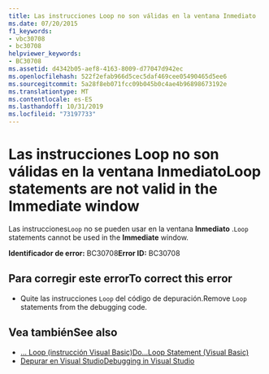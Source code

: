 ```yaml
---
title: Las instrucciones Loop no son válidas en la ventana Inmediato
ms.date: 07/20/2015
f1_keywords:
- vbc30708
- bc30708
helpviewer_keywords:
- BC30708
ms.assetid: d4342b05-aef8-4163-8009-d77047d942ec
ms.openlocfilehash: 522f2efab966d5cec5daf469cee05490465d5ee6
ms.sourcegitcommit: 5a28f8eb071fcc09b045b0c4ae4b96898673192e
ms.translationtype: MT
ms.contentlocale: es-ES
ms.lasthandoff: 10/31/2019
ms.locfileid: "73197733"
---
```

# <a name="loop-statements-are-not-valid-in-the-immediate-window"></a><span data-ttu-id="9aee7-102">Las instrucciones Loop no son válidas en la ventana Inmediato</span><span class="sxs-lookup"><span data-stu-id="9aee7-102">Loop statements are not valid in the Immediate window</span></span>
<span data-ttu-id="9aee7-103">Las instrucciones`Loop` no se pueden usar en la ventana **Inmediato** .</span><span class="sxs-lookup"><span data-stu-id="9aee7-103">`Loop` statements cannot be used in the **Immediate** window.</span></span>  
  
 <span data-ttu-id="9aee7-104">**Identificador de error:** BC30708</span><span class="sxs-lookup"><span data-stu-id="9aee7-104">**Error ID:** BC30708</span></span>  
  
## <a name="to-correct-this-error"></a><span data-ttu-id="9aee7-105">Para corregir este error</span><span class="sxs-lookup"><span data-stu-id="9aee7-105">To correct this error</span></span>  
  
- <span data-ttu-id="9aee7-106">Quite las instrucciones `Loop` del código de depuración.</span><span class="sxs-lookup"><span data-stu-id="9aee7-106">Remove `Loop` statements from the debugging code.</span></span>  
  
## <a name="see-also"></a><span data-ttu-id="9aee7-107">Vea también</span><span class="sxs-lookup"><span data-stu-id="9aee7-107">See also</span></span>

- [<span data-ttu-id="9aee7-108">... Loop (instrucción Visual Basic)</span><span class="sxs-lookup"><span data-stu-id="9aee7-108">Do...Loop Statement (Visual Basic)</span></span>](../language-reference/statements/do-loop-statement.md)
- [<span data-ttu-id="9aee7-109">Depurar en Visual Studio</span><span class="sxs-lookup"><span data-stu-id="9aee7-109">Debugging in Visual Studio</span></span>](/visualstudio/debugger/debugger-feature-tour)
